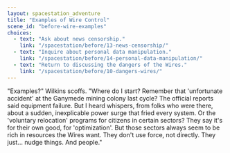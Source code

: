 ```yaml
---
layout: spacestation_adventure
title: "Examples of Wire Control"
scene_id: "before-wire-examples"
choices:
  - text: "Ask about news censorship."
    link: "/spacestation/before/13-news-censorship/"
  - text: "Inquire about personal data manipulation."
    link: "/spacestation/before/14-personal-data-manipulation/"
  - text: "Return to discussing the dangers of the Wires."
    link: "/spacestation/before/10-dangers-wires/"
---
```


"Examples?" Wilkins scoffs. "Where do I start? Remember that 'unfortunate accident' at the Ganymede mining colony last cycle? The official reports said equipment failure. But I heard whispers, from folks who were there, about a sudden, inexplicable power surge that fried every system. Or the 'voluntary relocation' programs for citizens in certain sectors? They say it's for their own good, for 'optimization'. But those sectors always seem to be rich in resources the Wires want. They don't use force, not directly. They just... nudge things. And people."
